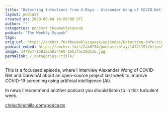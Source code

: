 ```yaml
---
title: "Detecting infections from X-Rays - Alexander Wong of COVID-Net"
layout: podcast
created_at: 2020-06-04 14:00:00 UTC
author: ""
categories: podcast theweeklysqueak
podcast: "The Weekly Squeak"
tags: 
orig_url: https://anchor.fm/theweeklysqueak/episodes/Detecting-infections-from-X-Rays---Alexander-Wong-of-COVID-Net-eevon9
podcast_embed: https://anchor.fm/s/2ab8734/podcast/play/14721193/https%3A%2F%2Fd3ctxlq1ktw2nl.cloudfront.net%2Fproduction%2F2020-5-4%2F79394942-44100-2-6d274347363ca.mp3
image: 347957-1591255834460-1bb3fac28d115.jpg
permalink: /:categories/:title/
---
```

This is a focussed episode, where I interview Alexander Wong of COVID-Net and DarwinAI about an open-source project last week to improve COVID-19 screening using artificial intelligence (AI).

In news I recommend another podcast you should listen to in this turbulent week.

[chrischinchilla.com/podcasts](https://chrischinchilla.com/podcasts)